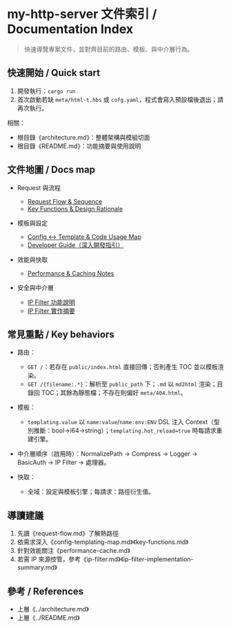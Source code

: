 # my-http-server 文件索引 / Documentation Index

> 快速導覽專案文件，並對齊目前的路由、模板、與中介層行為。

## 快速開始 / Quick start

1. 開發執行：`cargo run`
2. 首次啟動若缺 `meta/html-t.hbs` 或 `cofg.yaml`，程式會寫入預設檔後退出；請再次執行。

相關：

- 根目錄《architecture.md》：整體架構與模組切面
- 根目錄《README.md》：功能摘要與使用說明

## 文件地圖 / Docs map

- Request 與流程

  - [Request Flow & Sequence](./request-flow.md)
  - [Key Functions & Design Rationale](./key-functions.md)

- 模板與設定

  - [Config ↔ Template & Code Usage Map](./config-templating-map.md)
  - [Developer Guide（深入開發指引）](./developer-guide.md)

- 效能與快取

  - [Performance & Caching Notes](./performance-cache.md)

- 安全與中介層
  - [IP Filter 功能說明](./ip-filter.md)
  - [IP Filter 實作摘要](./ip-filter-implementation-summary.md)

## 常見重點 / Key behaviors

- 路由：

  - `GET /`：若存在 `public/index.html` 直接回傳；否則產生 TOC 並以模板渲染。
  - `GET /{filename:.*}`：解析至 `public_path` 下；`.md` 以 `md2html` 渲染；目錄回 TOC；其餘為靜態檔；不存在則偏好 `meta/404.html`。

- 模板：

  - `templating.value` 以 `name:value`/`name:env:ENV` DSL 注入 Context（型別推斷：bool→i64→string）；`templating.hot_reload=true` 時每請求重建引擎。

- 中介層順序（啟用時）：NormalizePath → Compress → Logger → BasicAuth → IP Filter → 處理器。

- 快取：
  - 全域：設定與模板引擎；每請求：路徑衍生值。

## 導讀建議

1. 先讀《request-flow.md》了解熱路徑
2. 依需求深入《config-templating-map.md》《key-functions.md》
3. 針對效能關注《performance-cache.md》
4. 若需 IP 來源控管，參考《ip-filter.md》《ip-filter-implementation-summary.md》

## 參考 / References

- 上層《../architecture.md》
- 上層《../README.md》
